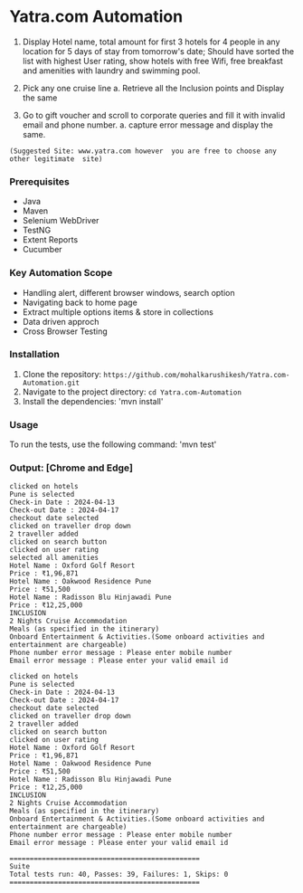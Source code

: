 # Yatra.com Automation 

1. Display Hotel name, total amount for first 3 hotels for 4 people in any location for 5 days of stay from tomorrow's date; Should have sorted the list with highest User rating, show hotels with free Wifi, free breakfast and amenities with laundry and swimming pool.

2. Pick any one cruise line 
	a. Retrieve all the Inclusion points and Display the same

3. Go to gift voucher and scroll to corporate queries and fill it with invalid email and phone number.
	a. capture error message and display the same.

```
(Suggested Site: www.yatra.com however  you are free to choose any other legitimate  site)
```

### Prerequisites
- Java
- Maven
- Selenium WebDriver
- TestNG
- Extent Reports
- Cucumber


### Key Automation Scope
- Handling alert, different browser windows, search option 
- Navigating back to home page
- Extract multiple options items & store in collections
- Data driven approch
- Cross Browser Testing

### Installation 
1. Clone the repository: `https://github.com/mohalkarushikesh/Yatra.com-Automation.git`
2. Navigate to the project directory: `cd Yatra.com-Automation`
3. Install the dependencies: 'mvn install'

### Usage
To run the tests, use the following command: 'mvn test'

### Output: [Chrome and Edge]
```
clicked on hotels
Pune is selected
Check-in Date : 2024-04-13
Check-out Date : 2024-04-17
checkout date selected
clicked on traveller drop down
2 traveller added
clicked on search button
clicked on user rating
selected all amenities
Hotel Name : Oxford Golf Resort
Price : ₹1,96,871
Hotel Name : Oakwood Residence Pune
Price : ₹51,500
Hotel Name : Radisson Blu Hinjawadi Pune
Price : ₹12,25,000
INCLUSION
2 Nights Cruise Accommodation
Meals (as specified in the itinerary)
Onboard Entertainment & Activities.(Some onboard activities and entertainment are chargeable)
Phone number error message : Please enter mobile number
Email error message : Please enter your valid email id

clicked on hotels
Pune is selected
Check-in Date : 2024-04-13
Check-out Date : 2024-04-17
checkout date selected
clicked on traveller drop down
2 traveller added
clicked on search button
clicked on user rating
Hotel Name : Oxford Golf Resort
Price : ₹1,96,871
Hotel Name : Oakwood Residence Pune
Price : ₹51,500
Hotel Name : Radisson Blu Hinjawadi Pune
Price : ₹12,25,000
INCLUSION
2 Nights Cruise Accommodation
Meals (as specified in the itinerary)
Onboard Entertainment & Activities.(Some onboard activities and entertainment are chargeable)
Phone number error message : Please enter mobile number
Email error message : Please enter your valid email id

===============================================
Suite
Total tests run: 40, Passes: 39, Failures: 1, Skips: 0
===============================================

```

